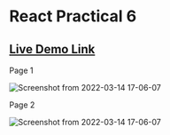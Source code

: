 # React Practical 6

## [Live Demo Link](http://kalpshah485.github.io/react_practical_6)

Page 1

![Screenshot from 2022-03-14 17-06-07](https://user-images.githubusercontent.com/60247161/158164307-081129bb-fe17-4b38-aebc-d3149863b2d1.png)

Page 2

![Screenshot from 2022-03-14 17-06-07](https://user-images.githubusercontent.com/60247161/158164307-081129bb-fe17-4b38-aebc-d3149863b2d1.png)